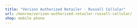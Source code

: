 ```yaml
---
title: "Verizon Authorized Retailer - Russell Cellular"
url: /monroe/verizon-authorized-retailer-russell-cellular/
shop: mobile phone
---
```

